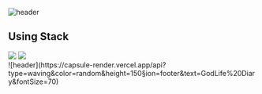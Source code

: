 ![header](https://capsule-render.vercel.app/api?type=waving&color=random&height=150&section=header&text=갓생%20일기&fontSize=70)<br>
## Using Stack
<img src="https://img.shields.io/badge/html5-E34F26?style=for-the-badge&logo=html5&logoColor=white">
<img src="https://img.shields.io/badge/SpringBoot-#6DB33F?style=for-the-badge&logo=SpringBoot&logoColor=white">
<br>
![header](https://capsule-render.vercel.app/api?type=waving&color=random&height=150&section=footer&text=GodLife%20Diary&fontSize=70)